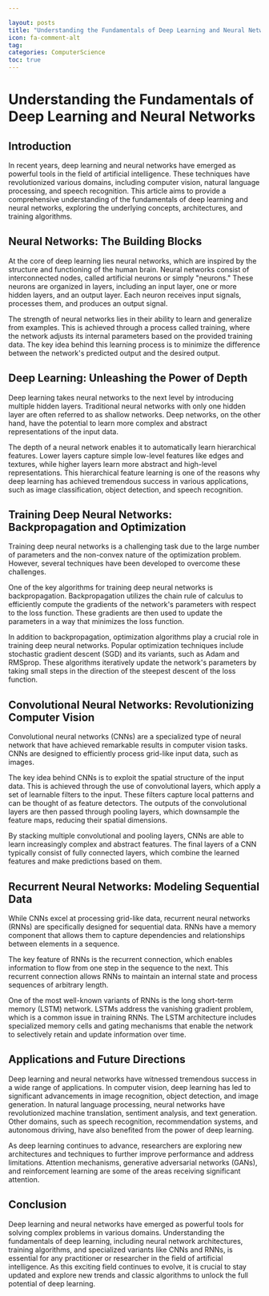 ```yaml
---

layout: posts
title: "Understanding the Fundamentals of Deep Learning and Neural Networks"
icon: fa-comment-alt
tag:      
categories: ComputerScience
toc: true
---
```




# Understanding the Fundamentals of Deep Learning and Neural Networks

## Introduction

In recent years, deep learning and neural networks have emerged as powerful tools in the field of artificial intelligence. These techniques have revolutionized various domains, including computer vision, natural language processing, and speech recognition. This article aims to provide a comprehensive understanding of the fundamentals of deep learning and neural networks, exploring the underlying concepts, architectures, and training algorithms.

## Neural Networks: The Building Blocks

At the core of deep learning lies neural networks, which are inspired by the structure and functioning of the human brain. Neural networks consist of interconnected nodes, called artificial neurons or simply "neurons." These neurons are organized in layers, including an input layer, one or more hidden layers, and an output layer. Each neuron receives input signals, processes them, and produces an output signal.

The strength of neural networks lies in their ability to learn and generalize from examples. This is achieved through a process called training, where the network adjusts its internal parameters based on the provided training data. The key idea behind this learning process is to minimize the difference between the network's predicted output and the desired output.

## Deep Learning: Unleashing the Power of Depth

Deep learning takes neural networks to the next level by introducing multiple hidden layers. Traditional neural networks with only one hidden layer are often referred to as shallow networks. Deep networks, on the other hand, have the potential to learn more complex and abstract representations of the input data.

The depth of a neural network enables it to automatically learn hierarchical features. Lower layers capture simple low-level features like edges and textures, while higher layers learn more abstract and high-level representations. This hierarchical feature learning is one of the reasons why deep learning has achieved tremendous success in various applications, such as image classification, object detection, and speech recognition.

## Training Deep Neural Networks: Backpropagation and Optimization

Training deep neural networks is a challenging task due to the large number of parameters and the non-convex nature of the optimization problem. However, several techniques have been developed to overcome these challenges.

One of the key algorithms for training deep neural networks is backpropagation. Backpropagation utilizes the chain rule of calculus to efficiently compute the gradients of the network's parameters with respect to the loss function. These gradients are then used to update the parameters in a way that minimizes the loss function.

In addition to backpropagation, optimization algorithms play a crucial role in training deep neural networks. Popular optimization techniques include stochastic gradient descent (SGD) and its variants, such as Adam and RMSprop. These algorithms iteratively update the network's parameters by taking small steps in the direction of the steepest descent of the loss function.

## Convolutional Neural Networks: Revolutionizing Computer Vision

Convolutional neural networks (CNNs) are a specialized type of neural network that have achieved remarkable results in computer vision tasks. CNNs are designed to efficiently process grid-like input data, such as images.

The key idea behind CNNs is to exploit the spatial structure of the input data. This is achieved through the use of convolutional layers, which apply a set of learnable filters to the input. These filters capture local patterns and can be thought of as feature detectors. The outputs of the convolutional layers are then passed through pooling layers, which downsample the feature maps, reducing their spatial dimensions.

By stacking multiple convolutional and pooling layers, CNNs are able to learn increasingly complex and abstract features. The final layers of a CNN typically consist of fully connected layers, which combine the learned features and make predictions based on them.

## Recurrent Neural Networks: Modeling Sequential Data

While CNNs excel at processing grid-like data, recurrent neural networks (RNNs) are specifically designed for sequential data. RNNs have a memory component that allows them to capture dependencies and relationships between elements in a sequence.

The key feature of RNNs is the recurrent connection, which enables information to flow from one step in the sequence to the next. This recurrent connection allows RNNs to maintain an internal state and process sequences of arbitrary length.

One of the most well-known variants of RNNs is the long short-term memory (LSTM) network. LSTMs address the vanishing gradient problem, which is a common issue in training RNNs. The LSTM architecture includes specialized memory cells and gating mechanisms that enable the network to selectively retain and update information over time.

## Applications and Future Directions

Deep learning and neural networks have witnessed tremendous success in a wide range of applications. In computer vision, deep learning has led to significant advancements in image recognition, object detection, and image generation. In natural language processing, neural networks have revolutionized machine translation, sentiment analysis, and text generation. Other domains, such as speech recognition, recommendation systems, and autonomous driving, have also benefited from the power of deep learning.

As deep learning continues to advance, researchers are exploring new architectures and techniques to further improve performance and address limitations. Attention mechanisms, generative adversarial networks (GANs), and reinforcement learning are some of the areas receiving significant attention.

## Conclusion

Deep learning and neural networks have emerged as powerful tools for solving complex problems in various domains. Understanding the fundamentals of deep learning, including neural network architectures, training algorithms, and specialized variants like CNNs and RNNs, is essential for any practitioner or researcher in the field of artificial intelligence. As this exciting field continues to evolve, it is crucial to stay updated and explore new trends and classic algorithms to unlock the full potential of deep learning.